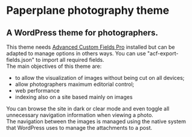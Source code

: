# Paperplane photography theme
## A WordPress theme for photographers.
This theme needs [Advanced Custom Fields Pro](https://www.advancedcustomfields.com/pro/ "Advanced Custom Fields Pro") installed but can be adapted to manage options in others ways. You can use "acf-export-fields.json" to import all required fields.<br/>
The main objectives of this theme are:
* to allow the visualization of images without being cut on all devices;
* allow photographers maximum editorial control;
* web performance
* indexing also on a site based mainly on images  

You can browse the site in dark or clear mode and even toggle all unnecessary navigation information when viewing a photo.<br/>
The navigation between the images is managed using the native system that WordPress uses to manage the attachments to a post.
